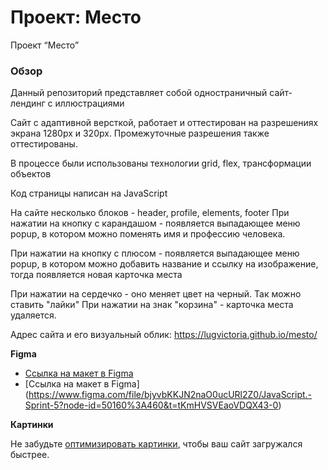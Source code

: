 # Проект: Место

Проект “Место”

### Обзор

Данный репозиторий представляет собой одностраничный сайт-лендинг с иллюстрациями

Сайт с адаптивной версткой, работает и оттестирован на разрешениях экрана 1280px и 320px.
Промежуточные разрешения также оттестированы.

В процессе были использованы технологии grid, flex, трансформации объектов

Код страницы написан на JavaScript

На сайте несколько блоков - header, profile,  elements, footer
При нажатии на кнопку с карандашом - появляется выпадающее меню popup, в котором можно поменять имя и профессию человека.

При нажатии на кнопку с плюсом - появляется выпадающее меню popup, в котором можно добавить название и ссылку на изображение,
тогда появляется новая карточка места

При нажатии на сердечко - оно меняет цвет на черный. Так можно ставить "лайки"
При нажатии на знак "корзина" - карточка места удаляется.

Адрес сайта и его визуальный облик: https://lugvictoria.github.io/mesto/

**Figma**

* [Ссылка на макет в Figma](https://www.figma.com/file/2cn9N9jSkmxD84oJik7xL7/JavaScript.-Sprint-4?node-id=0%3A1)
* [Ссылка на макет в Figma] (https://www.figma.com/file/bjyvbKKJN2naO0ucURl2Z0/JavaScript.-Sprint-5?node-id=50160%3A460&t=tKmHVSVEaoVDQX43-0)

**Картинки**

Не забудьте [оптимизировать картинки](https://tinypng.com/), чтобы ваш сайт загружался быстрее.
